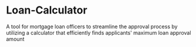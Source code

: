 # Loan-Calculator
A tool for mortgage loan officers to streamline the approval process by utilizing a calculator that efficiently finds applicants' maximum loan approval amount
